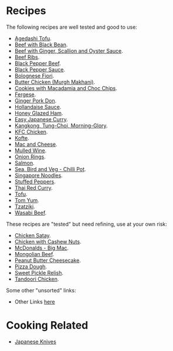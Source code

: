 # Recipes

The following recipes are well tested and good to use:

- [Agedashi Tofu](recipes/agedashi_tofu/).
- [Beef with Black Bean](recipes/beef_black_bean/).
- [Beef with Ginger, Scallion and Oyster Sauce](recipes/beef_ginger_scallion_oyster_sauce/).
- [Beef Ribs](recipes/beef_ribs/).
- [Black Pepper Beef](recipes/black_pepper_beef/).
- [Black Pepper Sauce](recipes/black_pepper_sauce/).
- [Bolognese Fiori](recipes/bolognese_fiori/).
- [Butter Chicken (Murgh Makhani)](recipes/butter_chicken/).
- [Cookies with Macadamia and Choc Chips](recipes/cookies_macadamia_choc/).
- [Fergese](recipes/fergese/).
- [Ginger Pork Don](recipes/ginger_pork_don/).
- [Hollandaise Sauce](recipes/hollandaise_sauce/).
- [Honey Glazed Ham](recipes/honey_glazed_ham/).
- [Easy Japanese Curry](recipes/japanese_curry/).
- [Kangkong, Tung-Choi, Morning-Glory](recipes/kangkong_tung-choi/).
- [KFC Chicken](recipes/kfc_chicken/).
- [Kofte](recipes/kofte/).
- [Mac and Cheese](recipes/mac_and_cheese/).
- [Mulled Wine](recipes/mulled_wine/).
- [Onion Rings](recipes/onion_rings/).
- [Salmon](recipes/salmon/).
- [Sea, Bird and Veg - Chilli Pot](recipes/sea_bird_veg_chilli_pot/).
- [Singapore Noodles](recipes/singapore_noodles/).
- [Stuffed Peppers](recipes/stuffed_peppers/).
- [Thai Red Curry](recipes/thai_red_curry/).
- [Tofu](recipes/tofu/).
- [Tom Yum](recipes/tom_yum/).
- [Tzatziki](recipes/tzatziki/).
- [Wasabi Beef](recipes/wasabi_beef/).


These recipes are "tested" but need refining, use at your own risk:

- [Chicken Satay](recipes/chicken_satay/).
- [Chicken with Cashew Nuts](recipes/chicken_with_cashew_nuts/).
- [McDonalds - Big Mac](recipes/mcdonalds_big_mac/).
- [Mongolian Beef](recipes/mongolian_beef/).
- [Peanut Butter Cheesecake](recipes/peanut_butter_cheesecake/).
- [Pizza Dough](recipes/pizza_dough/).
- [Sweet Pickle Relish](recipes/sweet_pickle_relish/).
- [Tandoori Chicken](recipes/tandoori_chicken/).



Some other "unsorted" links:
- Other Links [here](./links.md)


# Cooking Related

- [Japanese Knives](https://www.mtckitchen.com/knife-styles/)
